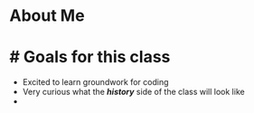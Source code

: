 # About Me
# # Goals for this class
- Excited to learn groundwork for coding
- Very curious what the ***history*** side of the class will look like
- 
